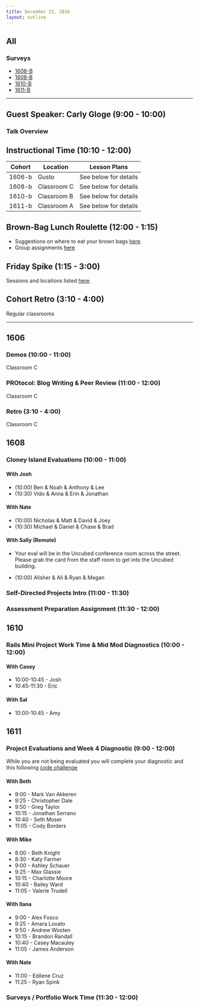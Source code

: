 ```yaml
---
title: December 22, 2016
layout: outline
---
```



## All

### Surveys
* [1606-B](https://goo.gl/forms/S0TPOjnFBQlZ3Pr62)
* [1608-B](https://goo.gl/forms/E2Uny8evC31yUfeB3)
* [1610-B]()
* [1611-B]()

***

## Guest Speaker: Carly Gloge (9:00 - 10:00)


### Talk Overview


## Instructional Time (10:10 - 12:00)

| Cohort | Location | Lesson Plans |
| ------ | -------- | ------------ |
| 1606-b | Gusto | See below for details |
| 1608-b | Classroom C | See below for details |
| 1610-b | Classroom B | See below for details |
| 1611-b | Classroom A | See below for details |

## Brown-Bag Lunch Roulette (12:00 - 1:15)

* Suggestions on where to eat your brown bags [here](http://goo.gl/mHcSpv).
* Group assignments [here](https://github.com/turingschool/interdisciplinary-planning/blob/master/groups/20161222.markdown)

## Friday Spike (1:15 - 3:00)

Sessions and locations listed [here](https://docs.google.com/spreadsheets/d/1K5JRLoSOHwv4SqE3B6uuXNFuZ9chn3Xop_9fpB9Wyh4/edit?usp=sharing).

## Cohort Retro (3:10 - 4:00)
Regular classrooms

***

## 1606

### Demos (10:00 - 11:00)

Classroom C

### PROtocol: Blog Writing & Peer Review (11:00 - 12:00)

Classroom C

### Retro (3:10 - 4:00)

Classroom C

## 1608

### Cloney Island Evaluations (10:00 - 11:00)

#### With Josh

* (10:00) Ben & Noah & Anthony & Lee
* (10:30) Vido & Anna & Erin & Jonathan

#### With Nate

* (10:00) Nicholas & Matt & David & Joey
* (10:30) Michael & Daniel & Chase & Brad

#### With Sally (Remote)

* Your eval will be in the Uncubed conference room across the street. Please
grab the card from the staff room to get into the Uncubed building.

* (10:00) Alisher & Ali & Ryan & Megan

### Self-Directed Projects Intro (11:00 - 11:30)

### Assessment Preparation Assignment (11:30 - 12:00)


## 1610

### Rails Mini Project Work Time & Mid Mod Diagnostics (10:00 - 12:00)

#### With Casey

* 10:00-10:45 - Josh
* 10:45-11:30 - Eric

#### With Sal

* 10:00-10:45 - Amy


## 1611

### Project Evaluations and Week 4 Diagnostic (9:00 - 12:00)

While you are not being evaluated you will complete your diagnostic and this
following [code challenge](https://github.com/turingschool/challenges/blob/master/wizarding_bank.markdown)

#### With Beth
* 9:00  - Mark Van Akkeren
* 9:25  - Christopher Dale
* 9:50  - Greg Taylor
* 10:15 - Jonathan Serrano
* 10:40 - Seth Moser
* 11:05 - Cody Borders

#### With Mike
* 8:00  - Beth Knight
* 8:30  - Katy Farmer
* 9:00  - Ashley Schauer
* 9:25  - Max Glassie
* 10:15 - Charlotte Moore
* 10:40 - Bailey Ward
* 11:05 - Valerie Trudell

#### With Ilana
* 9:00  - Alex Fosco
* 9:25  - Amara Lovato
* 9:50  - Andrew Wooten
* 10:15 - Brandon Randall
* 10:40 - Casey Macauley
* 11:05 - James Anderson


#### With Nate
* 11:00 - Edilene Cruz
* 11:25 - Ryan Spink

### Surveys / Portfolio Work Time (11:30 - 12:00)
